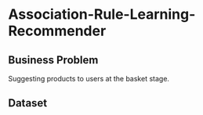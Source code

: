 # Association-Rule-Learning-Recommender
## Business Problem
Suggesting products to users at the basket stage.

## Dataset 
